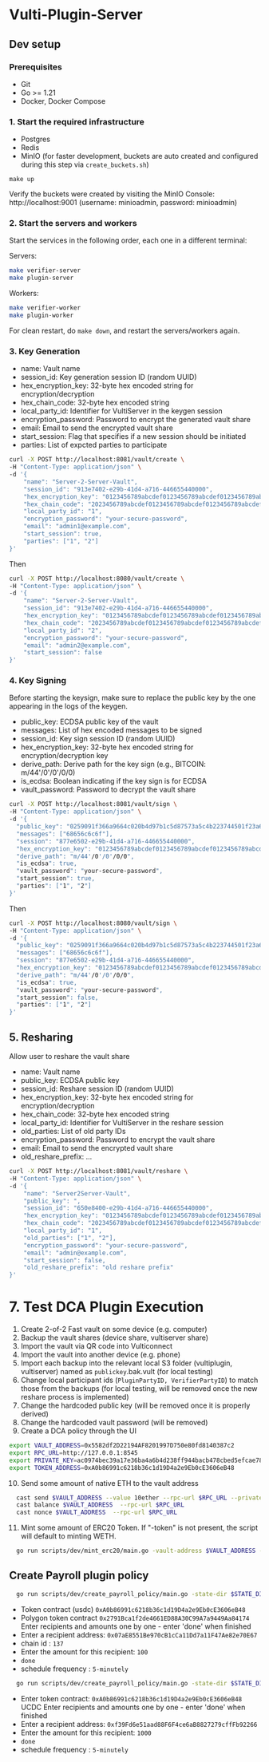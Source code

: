 # Vulti-Plugin-Server

## Dev setup

### Prerequisites

- Git
- Go >= 1.21
- Docker, Docker Compose

### 1. Start the required infrastructure

- Postgres
- Redis
- MinIO (for faster development, buckets are auto created and configured during this step via `create_buckets.sh`)

`make up`

Verify the buckets were created by visiting the MinIO Console: http://localhost:9001 (username: minioadmin, password: minioadmin)


### 2. Start the servers and workers

Start the services in the following order, each one in a different terminal:

Servers:
```sh
make verifier-server
make plugin-server
```

Workers:
```sh
make verifier-worker
make plugin-worker
```

For clean restart, do `make down`, and restart the servers/workers again.

### 3. Key Generation

- name: Vault name
- session_id: Key generation session ID (random UUID)
- hex_encryption_key: 32-byte hex encoded string for encryption/decryption 
- hex_chain_code: 32-byte hex encoded string
- local_party_id: Identifier for VultiServer in the keygen session
- encryption_password: Password to encrypt the generated vault share
- email: Email to send the encrypted vault share
- start_session: Flag that specifies if a new session should be initiated
- parties: List of expcted parties to participate

```sh
curl -X POST http://localhost:8081/vault/create \
-H "Content-Type: application/json" \
-d '{
    "name": "Server-2-Server-Vault",
    "session_id": "913e7402-e29b-41d4-a716-446655440000",
    "hex_encryption_key": "0123456789abcdef0123456789abcdef0123456789abcdef0123456789abcdef",
    "hex_chain_code": "2023456789abcdef0123456789abcdef0123456789abcdef0123456789abcdef",
    "local_party_id": "1",
    "encryption_password": "your-secure-password",
    "email": "admin1@example.com",
    "start_session": true,
    "parties": ["1", "2"]
}'
```

Then

```sh
curl -X POST http://localhost:8080/vault/create \
-H "Content-Type: application/json" \
-d '{
    "name": "Server-2-Server-Vault",
    "session_id": "913e7402-e29b-41d4-a716-446655440000",
    "hex_encryption_key": "0123456789abcdef0123456789abcdef0123456789abcdef0123456789abcdef",
    "hex_chain_code": "2023456789abcdef0123456789abcdef0123456789abcdef0123456789abcdef",
    "local_party_id": "2",
    "encryption_password": "your-secure-password",
    "email": "admin2@example.com",
    "start_session": false
}'
```

### 4. Key Signing

Before starting the keysign, make sure to replace the public key by the one appearing in the logs of the keygen. 

- public_key: ECDSA public key of the vault
- messages: List of hex encoded messages to be signed
- session_id: Key sign session ID (random UUID)
- hex_encryption_key: 32-byte hex encoded string for encryption/decryption key
- derive_path: Derive path for the key sign (e.g., BITCOIN: m/44'/0'/0'/0/0)
- is_ecdsa: Boolean indicating if the key sign is for ECDSA
- vault_password: Password to decrypt the vault share

```sh
curl -X POST http://localhost:8081/vault/sign \
-H "Content-Type: application/json" \
-d '{
  "public_key": "0259091f366a9664c020b4d97b1c5d87573a5c4b223744501f23a61c8fe394e5d3",
  "messages": ["68656c6c6f"],
  "session": "877e6502-e29b-41d4-a716-446655440000",
  "hex_encryption_key": "0123456789abcdef0123456789abcdef0123456789abcdef0123456789abcdef",
  "derive_path": "m/44'/0'/0'/0/0",
  "is_ecdsa": true,
  "vault_password": "your-secure-password",
  "start_session": true,
  "parties": ["1", "2"]
}'
```

Then

```sh
curl -X POST http://localhost:8080/vault/sign \
-H "Content-Type: application/json" \
-d '{
  "public_key": "0259091f366a9664c020b4d97b1c5d87573a5c4b223744501f23a61c8fe394e5d3",
  "messages": ["68656c6c6f"],
  "session": "877e6502-e29b-41d4-a716-446655440000",
  "hex_encryption_key": "0123456789abcdef0123456789abcdef0123456789abcdef0123456789abcdef",
  "derive_path": "m/44'/0'/0'/0/0",
  "is_ecdsa": true,
  "vault_password": "your-secure-password",
  "start_session": false,
  "parties": ["1", "2"]
}'
```

## 5. Resharing

Allow user to reshare the vault share

- name: Vault name
- public_key: ECDSA public key
- session_id: Reshare session ID (random UUID)
- hex_encryption_key: 32-byte hex encoded string for encryption/decryption
- hex_chain_code: 32-byte hex encoded string
- local_party_id: Identifier for VultiServer in the reshare session
- old_parties: List of old party IDs
- encryption_password: Password to encrypt the vault share
- email: Email to send the encrypted vault share
- old_reshare_prefix: ...

```sh
curl -X POST http://localhost:8081/vault/reshare \
-H "Content-Type: application/json" \
-d '{
    "name": "Server2Server-Vault",
    "public_key": ",
    "session_id": "650e8400-e29b-41d4-a716-446655440000",
    "hex_encryption_key": "0123456789abcdef0123456789abcdef0123456789abcdef0123456789abcdef",
    "hex_chain_code": "2023456789abcdef0123456789abcdef0123456789abcdef0123456789abcdef",
    "local_party_id": "1",
    "old_parties": ["1", "2"], 
    "encryption_password": "your-secure-password",
    "email": "admin@example.com",
    "start_session": false,
    "old_reshare_prefix": "old reshare prefix"
}'
```

<!-- ## 6. Verify code

`GET` `/vault/verify/:public_key_ecdsa/:code` , this endpoint allow user to verify the code
if server return http status code 200, it means the code is valid , other status code means the code is invalid -->

# 7. Test DCA Plugin Execution

1. Create 2-of-2 Fast vault on some device (e.g. computer)
2. Backup the vault shares (device share, vultiserver share)
3. Import the vault via QR code into Vulticonnect
4. Import the vault into another device (e.g. phone)
5. Import each backup into the relevant local S3 folder (vultiplugin, vultiserver) named as `publickey`.bak.vult (for local testing)
6. Change local participant ids (`PluginPartyID, VerifierPartyID`) to match those from the backups (for local testing, will be removed once the new reshare process is implemented) 
7. Change the hardcoded public key (will be removed once it is properly derived)
8. Change the hardcoded vault password (will be removed)
9. Create a DCA policy through the UI

```sh
export VAULT_ADDRESS=0x5582df2D22194AF8201997D750e80fd8140387c2
export RPC_URL=http://127.0.0.1:8545
export PRIVATE_KEY=ac0974bec39a17e36ba4a6b4d238ff944bacb478cbed5efcae784d7bf4f2ff80 
export TOKEN_ADDRESS=0xA0b86991c6218b36c1d19D4a2e9Eb0cE3606eB48
```

10. Send some amount of native ETH to the vault address
```sh
  cast send $VAULT_ADDRESS --value 10ether --rpc-url $RPC_URL --private-key $PRIVATE_KEY
  cast balance $VAULT_ADDRESS  --rpc-url $RPC_URL
  cast nonce $VAULT_ADDRESS  --rpc-url $RPC_URL
```

11. Mint some amount of ERC20 Token. If "-token" is not present, the script will default to minting WETH.
```sh
  go run scripts/dev/mint_erc20/main.go -vault-address $VAULT_ADDRESS -token $TOKEN_ADDRESS
```

## Create Payroll plugin policy

```sh
  go run scripts/dev/create_payroll_policy/main.go -state-dir $STATE_DIR -vault $VAULT_NAME
```

- Token contract (usdc) `0xA0b86991c6218b36c1d19D4a2e9Eb0cE3606eB48`
- Polygon token contract `0x2791Bca1f2de4661ED88A30C99A7a9449Aa84174`
Enter recipients and amounts one by one - enter 'done' when finished
- Enter a recipient address: `0x07aE8551Be970cB1cCa11Dd7a11F47Ae82e70E67`
- chain id : `137`
- Enter the amount for this recipient: `100`
- `done`
- schedule frequency : `5-minutely`

```sh
  go run scripts/dev/create_payroll_policy/main.go -state-dir $STATE_DIR -vault $VAULT_NAME
```

- Enter token contract: `0xA0b86991c6218b36c1d19D4a2e9Eb0cE3606eB48` UCDC
Enter recipients and amounts one by one - enter 'done' when finished
- Enter a recipient address: `0xf39Fd6e51aad88F6F4ce6aB8827279cffFb92266`
- Enter the amount for this recipient: `1000`
- `done`
- schedule frequency : `5-minutely`